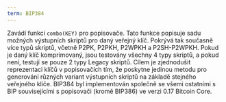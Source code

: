 ```yaml
---
term: BIP384
---
```


Zavádí funkci `combo(KEY)` pro popisovače. Tato funkce popisuje sadu možných výstupních skriptů pro daný veřejný klíč. Pokrývá tak současně více typů skriptů, včetně P2PK, P2PKH, P2WPKH a P2SH-P2WPKH. Pokud je daný klíč komprimovaný, jsou testovány všechny 4 typy skriptů, a pokud není, testují se pouze 2 typy Legacy skriptů. Cílem je zjednodušit reprezentaci klíčů v popisovačích tím, že poskytne jedinou metodu pro generování různých variant výstupních skriptů na základě stejného veřejného klíče. BIP384 byl implementován společně se všemi ostatními s BIP souvisejícími s popisovači (kromě BIP386) ve verzi 0.17 Bitcoin Core.